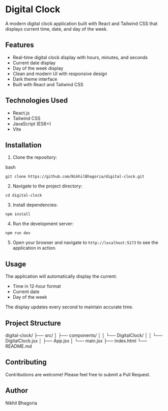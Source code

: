 # Digital Clock

A modern digital clock application built with React and Tailwind CSS that displays current time, date, and day of the week.

## Features

- Real-time digital clock display with hours, minutes, and seconds
- Current date display
- Day of the week display
- Clean and modern UI with responsive design
- Dark theme interface
- Built with React and Tailwind CSS

## Technologies Used

- React.js
- Tailwind CSS
- JavaScript (ES6+)
- Vite

## Installation

1. Clone the repository:

bash
```
git clone https://github.com/NikhilBhagoria/digital-clock.git
```

2. Navigate to the project directory:
```
cd digital-clock
```

3. Install dependencies:
```
npm install
```

4. Run the development server:
```
npm run dev
```

5. Open your browser and navigate to `http://localhost:5173` to see the application in action.


## Usage

The application will automatically display the current:
- Time in 12-hour format
- Current date
- Day of the week

The display updates every second to maintain accurate time.

## Project Structure

digital-clock/
├── src/
│ ├── components/
│ │ └── DigitalClock/
│ │ └── DigitalClock.jsx
│ ├── App.jsx
│ └── main.jsx
├── index.html
└── README.md


## Contributing

Contributions are welcome! Please feel free to submit a Pull Request.

## Author

Nikhil Bhagoria